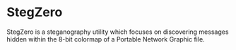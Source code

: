 # StegZero
StegZero is a steganography utility which focuses on discovering messages hidden within the 8-bit colormap of a Portable Network Graphic file.
